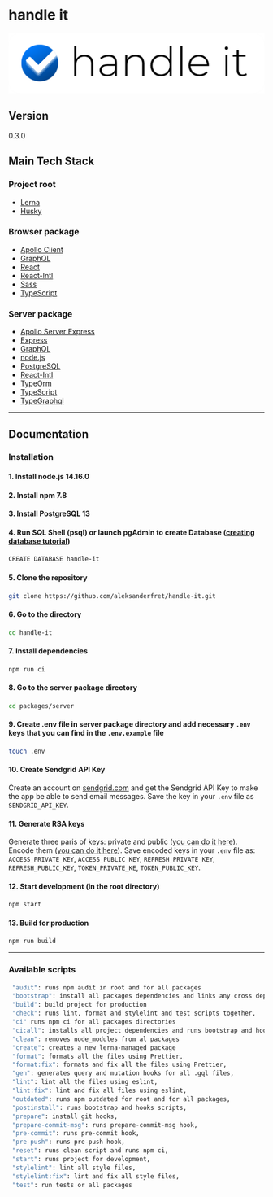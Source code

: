 # handle it

![handle it](./docs/img/handle-it.png)

## Version

0.3.0

## Main Tech Stack

### Project root

- [Lerna](https://github.com/lerna/lerna)
- [Husky](https://github.com/typicode/husky)

### Browser package

- [Apollo Client](https://www.apollographql.com/docs/react/)
- [GraphQL](https://graphql.org/)
- [React](https://reactjs.org/)
- [React-Intl](https://formatjs.io/docs/react-intl/)
- [Sass](https://sass-lang.com/)
- [TypeScript](https://www.typescriptlang.org)

### Server package

- [Apollo Server Express](https://www.npmjs.com/package/apollo-server-express)
- [Express](https://expressjs.com/)
- [GraphQL](https://graphql.org/)
- [node.js](https://nodejs.org)
- [PostgreSQL](https://nodejs.org)
- [React-Intl](https://formatjs.io/docs/react-intl/)
- [TypeOrm](https://typeorm.io/#/)
- [TypeScript](https://www.typescriptlang.org)
- [TypeGraphql](https://github.com/MichalLytek/type-graphql)

---

## Documentation

### Installation

#### 1. Install node.js 14.16.0

#### 2. Install npm 7.8

#### 3. Install PostgreSQL 13

#### 4. Run SQL Shell (psql) or launch **pgAdmin** to create Database ([creating database tutorial](https://www.postgresqltutorial.com/postgresql-create-database/))

```bash
CREATE DATABASE handle-it
```

#### 5. Clone the repository

```bash
git clone https://github.com/aleksanderfret/handle-it.git
```

#### 6. Go to the directory

```bash
cd handle-it
```

#### 7. Install dependencies

```bash
npm run ci
```

#### 8. Go to the server package directory

```bash
cd packages/server
```

#### 9. Create .env file in server package directory and add necessary `.env` keys that you can find in the `.env.example` file

```bash
touch .env
```

#### 10. Create Sendgrid API Key

Create an account on [sendgrid.com](https://sendgrid.com/) and get the Sendgrid API Key to make the app be able to send email messages. Save the key in your `.env` file as `SENDGRID_API_KEY`.

#### 11. Generate RSA keys

Generate three paris of keys: private and public ([you can do it here](https://www.csfieldguide.org.nz/en/interactives/rsa-key-generator/)). Encode them ([you can do it here](https://www.base64encode.org/)). Save encoded keys in your `.env` file as: `ACCESS_PRIVATE_KEY`, `ACCESS_PUBLIC_KEY`, `REFRESH_PRIVATE_KEY`, `REFRESH_PUBLIC_KEY`, `TOKEN_PRIVATE_KE`, `TOKEN_PUBLIC_KEY`.

#### 12. Start development (in the root directory)

```bash
npm start
```

#### 13. Build for production

```bash
npm run build
```

---

### Available scripts

```bash
 "audit": runs npm audit in root and for all packages
 "bootstrap": install all packages dependencies and links any cross dependencies
 "build": build project for production
 "check": runs lint, format and stylelint and test scripts together,
 "ci" runs npm ci for all packages directories
 "ci:all": installs all project dependencies and runs bootstrap and hooks scripts
 "clean": removes node_modules from al packages
 "create": creates a new lerna-managed package
 "format": formats all the files using Prettier,
 "format:fix": formats and fix all the files using Prettier,
 "gen": generates query and mutation hooks for all .gql files,
 "lint": lint all the files using eslint,
 "lint:fix": lint and fix all files using eslint,
 "outdated": runs npm outdated for root and for all packages,
 "postinstall": runs bootstrap and hooks scripts,
 "prepare": install git hooks,
 "prepare-commit-msg": runs prepare-commit-msg hook,
 "pre-commit": runs pre-commit hook,
 "pre-push": runs pre-push hook,
 "reset": runs clean script and runs npm ci,
 "start": runs project for development,
 "stylelint": lint all style files,
 "stylelint:fix": lint and fix all style files,
 "test": run tests or all packages
```
